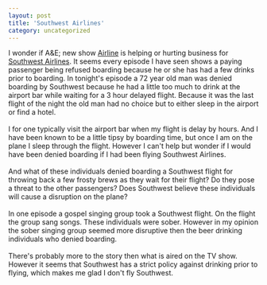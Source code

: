 ```yaml
---
layout: post
title: 'Southwest Airlines'
category: uncategorized
---
```


I wonder if A&amp;E; new show <a href="http://www.aetv.com/tv/shows/airline/">Airline</a> is helping or hurting business for <a href="http://www.southwest.com/">Southwest Airlines</a>.  It seems every episode I have seen shows a paying passenger being refused boarding because he or she has had a few drinks prior to boarding.  In tonight's episode a 72 year old man was denied boarding by Southwest because he had a little too much to drink at the airport bar while waiting for a 3 hour delayed flight.  Because it was the last flight of the night the old man had no choice but to either sleep in the airport or find a hotel.<br /><br />I for one typically visit the airport bar when my flight is delay by hours.  And I have been known to be a little tipsy by boarding time, but once I am on the plane I sleep through the flight.  However I can't help but wonder if I would have been denied boarding if I had been flying Southwest Airlines.  <br /><br />And what of these individuals denied boarding a Southwest flight for throwing back a few frosty brews as they wait for their flight?  Do they pose a threat to the other passengers?  Does Southwest believe these individuals will cause a disruption on the plane?  <br /><br />In one episode a gospel singing group took a Southwest flight.  On the flight the group sang songs.  These individuals were sober.  However in my opinion the sober singing group seemed more disruptive then the beer drinking individuals who denied boarding.<br /><br />There's probably more to the story then what is aired on the TV show.  However it seems that Southwest has a strict policy against drinking prior to flying, which makes me glad I don't fly Southwest.<br /><br /><br />
